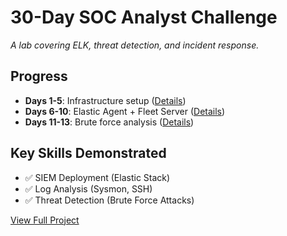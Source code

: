 # 30-Day SOC Analyst Challenge  
*A lab covering ELK, threat detection, and incident response.*  

## **Progress**  
- **Days 1-5**: Infrastructure setup ([Details](Days_1-5/Day1_Network_Diagram))  
- **Days 6-10**: Elastic Agent + Fleet Server ([Details](Days_6-10/Day6_Elastic_Agent))  
- **Days 11-13**: Brute force analysis ([Details](Days_11-13/Day11_Brute_Force))  

## **Key Skills Demonstrated**  
- ✅ SIEM Deployment (Elastic Stack)  
- ✅ Log Analysis (Sysmon, SSH)  
- ✅ Threat Detection (Brute Force Attacks)  

[View Full Project](#structure)  
